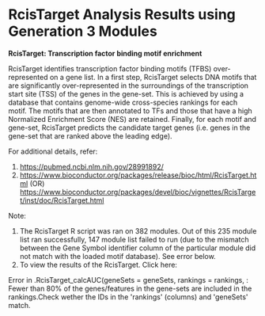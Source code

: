 # RcisTarget Analysis Results using Generation 3 Modules

**RcisTarget: Transcription factor binding motif enrichment**

RcisTarget identifies transcription factor binding motifs (TFBS) over-represented on a gene list. In a first step, RcisTarget selects DNA motifs that are significantly over-represented in the surroundings of the transcription start site (TSS) of the genes in the gene-set. This is achieved by using a database that contains genome-wide cross-species rankings for each motif. The motifs that are then annotated to TFs and those that have a high Normalized Enrichment Score (NES) are retained. Finally, for each motif and gene-set, RcisTarget predicts the candidate target genes (i.e. genes in the gene-set that are ranked above the leading edge).

For additional details, refer:
1. https://pubmed.ncbi.nlm.nih.gov/28991892/
2. https://www.bioconductor.org/packages/release/bioc/html/RcisTarget.html (OR) https://www.bioconductor.org/packages/devel/bioc/vignettes/RcisTarget/inst/doc/RcisTarget.html


Note:
1. The RcisTarget R script was ran on 382 modules. Out of this 235 module list ran successfully, 147 module list failed to run (due to the  mismatch between the Gene Symbol identifier column of the particular module did not match with the loaded motif database).  See error below.
2. To view the results of the RcisTarget. Click here: 


Error in .RcisTarget_calcAUC(geneSets = geneSets, rankings = rankings,  : 
  Fewer than 80% of the genes/features in the gene-sets are included in the rankings.Check wether the IDs in the 'rankings' (columns) and 'geneSets' match.
  
  
  
  
 
